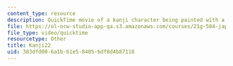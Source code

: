 ```yaml
---
content_type: resource
description: QuickTime movie of a kanji character being painted with a brush.
file: https://ol-ocw-studio-app-qa.s3.amazonaws.com/courses/21g-504-japanese-iv-spring-2009/383dfd006a1b61e584056df8d4b87118_Kanji22.mov
file_type: video/quicktime
resourcetype: Other
title: Kanji22
uid: 383dfd00-6a1b-61e5-8405-6df8d4b87118
---
```

